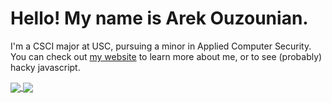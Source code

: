 # Hello! My name is Arek Ouzounian.
I'm a CSCI major at USC, pursuing a minor in Applied Computer Security.
You can check out [my website](https://www.arekouzounian.com) to learn more about me, or to see (probably) hacky javascript. 
<!---Either way, you'll be disappointed.--->

<a href="https://arekouzounian.com">
  <img align="center" src="https://github-readme-stats.vercel.app/api?username=arekouzounian&count_private=true&show_icons=true&theme=radical&include_all_commits=true" />
</a>
<a href="https://arekouzounian.com">
  <img align="center" src="https://github-readme-stats.vercel.app/api/top-langs/?username=arekouzounian&theme=radical" />
</a>

<!--
**arekouzounian/arekouzounian** is a ✨ _special_ ✨ repository because its `README.md` (this file) appears on your GitHub profile.

Here are some ideas to get you started:

- 🔭 I’m currently working on ...
- 🌱 I’m currently learning ...
- 👯 I’m looking to collaborate on ...
- 🤔 I’m looking for help with ...
- 💬 Ask me about ...
- 📫 How to reach me: ...
- 😄 Pronouns: ...
- ⚡ Fun fact: ...
-->
